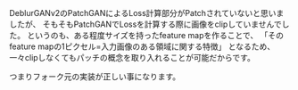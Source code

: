 DeblurGANv2のPatchGANによるLoss計算部分がPatchされていないと思いましたが、
そもそもPatchGANでLossを計算する際に画像をclipしていませんでした。
というのも、ある程度サイズを持ったfeature mapを作ることで、
「そのfeature mapの1ピクセル=入力画像のある領域に関する特徴」
となるため、一々clipしなくてもパッチの概念を取り入れることが可能だからです。

つまりフォーク元の実装が正しい事になります。
